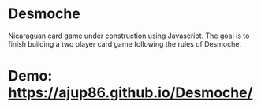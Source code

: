 # Desmoche
Nicaraguan card game under construction using Javascript. The goal is to finish building a two player card game
following the rules of Desmoche. 

# Demo: https://ajup86.github.io/Desmoche/
